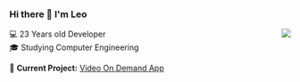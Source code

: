 ### Hi there 👋 I'm Leo

<img align="right" src="https://github-readme-stats.vercel.app/api?username=pongsakorn-maker&hide_border=true&hide_rank=true&show_icons=true&title_color=606060&text_color=606060&bg_color=00000000">

💻 23 Years old Developer  
🎓 Studying Computer Engineering

🚧 **Current Project:** [Video On Demand App](https://github.com/pongsakorn-maker/video-on-demand)  



